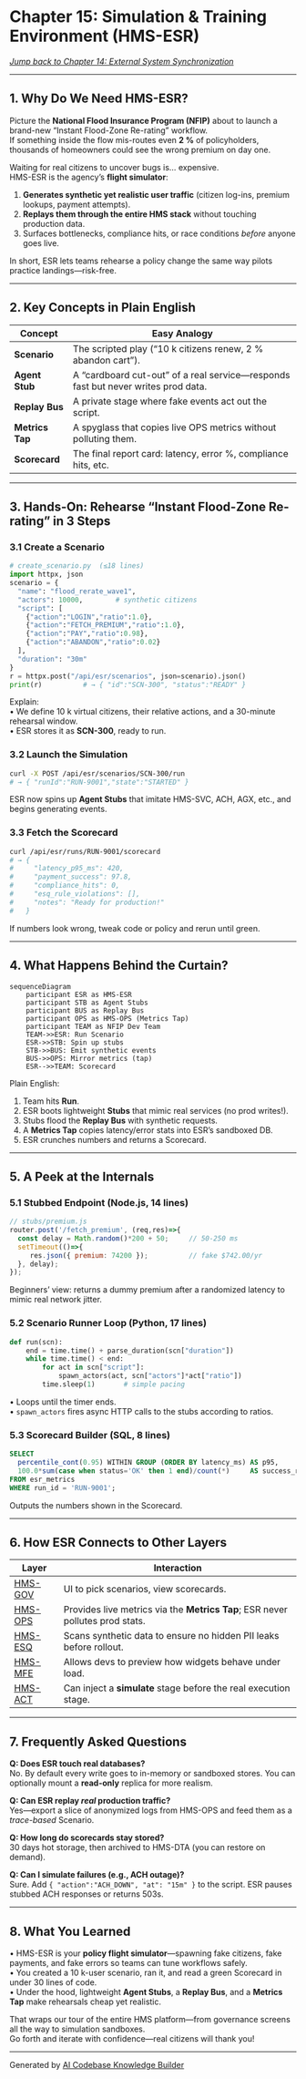 # Chapter 15: Simulation & Training Environment (HMS-ESR)

*[Jump back to Chapter&nbsp;14: External System Synchronization](14_external_system_synchronization_.md)*  

---

## 1. Why Do We Need HMS-ESR?

Picture the **National Flood Insurance Program (NFIP)** about to launch a brand-new “Instant Flood-Zone Re-rating” workflow.  
If something inside the flow mis-routes even **2 %** of policyholders, thousands of homeowners could see the wrong premium on day one.

Waiting for real citizens to uncover bugs is… expensive.  
HMS-ESR is the agency’s **flight simulator**:

1. **Generates synthetic yet realistic user traffic** (citizen log-ins, premium lookups, payment attempts).  
2. **Replays them through the entire HMS stack** without touching production data.  
3. Surfaces bottlenecks, compliance hits, or race conditions *before* anyone goes live.

In short, ESR lets teams rehearse a policy change the same way pilots practice landings—risk-free.

---

## 2. Key Concepts in Plain English

| Concept | Easy Analogy |
|---------|--------------|
| **Scenario** | The scripted play (“10 k citizens renew, 2 % abandon cart”). |
| **Agent Stub** | A “cardboard cut-out” of a real service—responds fast but never writes prod data. |
| **Replay Bus** | A private stage where fake events act out the script. |
| **Metrics Tap** | A spyglass that copies live OPS metrics without polluting them. |
| **Scorecard** | The final report card: latency, error %, compliance hits, etc. |

---

## 3. Hands-On: Rehearse “Instant Flood-Zone Re-rating” in 3 Steps

### 3.1 Create a Scenario

```python
# create_scenario.py  (≤18 lines)
import httpx, json
scenario = {
  "name": "flood_rerate_wave1",
  "actors": 10000,        # synthetic citizens
  "script": [
    {"action":"LOGIN","ratio":1.0},
    {"action":"FETCH_PREMIUM","ratio":1.0},
    {"action":"PAY","ratio":0.98},
    {"action":"ABANDON","ratio":0.02}
  ],
  "duration": "30m"
}
r = httpx.post("/api/esr/scenarios", json=scenario).json()
print(r)          # → { "id":"SCN-300", "status":"READY" }
```

Explain:  
• We define 10 k virtual citizens, their relative actions, and a 30-minute rehearsal window.  
• ESR stores it as **SCN-300**, ready to run.

### 3.2 Launch the Simulation

```bash
curl -X POST /api/esr/scenarios/SCN-300/run
# → { "runId":"RUN-9001","state":"STARTED" }
```

ESR now spins up **Agent Stubs** that imitate HMS-SVC, ACH, AGX, etc., and begins generating events.

### 3.3 Fetch the Scorecard

```bash
curl /api/esr/runs/RUN-9001/scorecard
# → {
#     "latency_p95_ms": 420,
#     "payment_success": 97.8,
#     "compliance_hits": 0,
#     "esq_rule_violations": [],
#     "notes": "Ready for production!"
#   }
```

If numbers look wrong, tweak code or policy and rerun until green.

---

## 4. What Happens Behind the Curtain?

```mermaid
sequenceDiagram
    participant ESR as HMS-ESR
    participant STB as Agent Stubs
    participant BUS as Replay Bus
    participant OPS as HMS-OPS (Metrics Tap)
    participant TEAM as NFIP Dev Team
    TEAM->>ESR: Run Scenario
    ESR->>STB: Spin up stubs
    STB->>BUS: Emit synthetic events
    BUS->>OPS: Mirror metrics (tap)
    ESR-->>TEAM: Scorecard
```

Plain English:

1. Team hits **Run**.  
2. ESR boots lightweight **Stubs** that mimic real services (no prod writes!).  
3. Stubs flood the **Replay Bus** with synthetic requests.  
4. A **Metrics Tap** copies latency/error stats into ESR’s sandboxed DB.  
5. ESR crunches numbers and returns a Scorecard.

---

## 5. A Peek at the Internals

### 5.1 Stubbed Endpoint (Node.js, 14 lines)

```js
// stubs/premium.js
router.post('/fetch_premium', (req,res)=>{
  const delay = Math.random()*200 + 50;     // 50-250 ms
  setTimeout(()=>{
     res.json({ premium: 74200 });          // fake $742.00/yr
  }, delay);
});
```

Beginners’ view: returns a dummy premium after a randomized latency to mimic real network jitter.

### 5.2 Scenario Runner Loop (Python, 17 lines)

```python
def run(scn):
    end = time.time() + parse_duration(scn["duration"])
    while time.time() < end:
        for act in scn["script"]:
            spawn_actors(act, scn["actors"]*act["ratio"])
        time.sleep(1)       # simple pacing
```

• Loops until the timer ends.  
• `spawn_actors` fires async HTTP calls to the stubs according to ratios.

### 5.3 Scorecard Builder (SQL, 8 lines)

```sql
SELECT
  percentile_cont(0.95) WITHIN GROUP (ORDER BY latency_ms) AS p95,
  100.0*sum(case when status='OK' then 1 end)/count(*)     AS success_rate
FROM esr_metrics
WHERE run_id = 'RUN-9001';
```

Outputs the numbers shown in the Scorecard.

---

## 6. How ESR Connects to Other Layers

| Layer | Interaction |
|-------|-------------|
| [HMS-GOV](01_governance_layer___admin_portal__hms_gov__.md) | UI to pick scenarios, view scorecards. |
| [HMS-OPS](12_operational_monitoring___logging__hms_ops__.md) | Provides live metrics via the **Metrics Tap**; ESR never pollutes prod stats. |
| [HMS-ESQ](08_legal___compliance_module__hms_esq__.md) | Scans synthetic data to ensure no hidden PII leaks before rollout. |
| [HMS-MFE](04_micro_frontend_interface_library__hms_mfe__.md) | Allows devs to preview how widgets behave under load. |
| [HMS-ACT](06_agent_orchestration_engine__hms_act__.md) | Can inject a **simulate** stage before the real execution stage. |

---

## 7. Frequently Asked Questions

**Q: Does ESR touch real databases?**  
No. By default every write goes to in-memory or sandboxed stores. You can optionally mount a **read-only** replica for more realism.

**Q: Can ESR replay *real* production traffic?**  
Yes—export a slice of anonymized logs from HMS-OPS and feed them as a *trace-based* Scenario.

**Q: How long do scorecards stay stored?**  
30 days hot storage, then archived to HMS-DTA (you can restore on demand).

**Q: Can I simulate failures (e.g., ACH outage)?**  
Sure. Add `{ "action":"ACH_DOWN", "at": "15m" }` to the script. ESR pauses stubbed ACH responses or returns 503s.

---

## 8. What You Learned

• HMS-ESR is your **policy flight simulator**—spawning fake citizens, fake payments, and fake errors so teams can tune workflows safely.  
• You created a 10 k-user scenario, ran it, and read a green Scorecard in under 30 lines of code.  
• Under the hood, lightweight **Agent Stubs**, a **Replay Bus**, and a **Metrics Tap** make rehearsals cheap yet realistic.  

That wraps our tour of the entire HMS platform—from governance screens all the way to simulation sandboxes.  
Go forth and iterate with confidence—real citizens will thank you!

---

Generated by [AI Codebase Knowledge Builder](https://github.com/The-Pocket/Tutorial-Codebase-Knowledge)